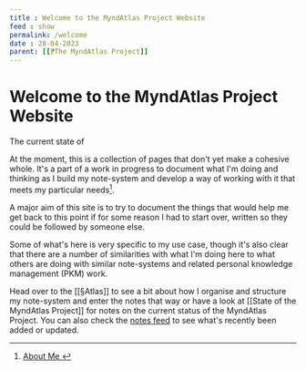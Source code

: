 ```yaml
---
title : Welcome to the MyndAtlas Project Website
feed : show
permalink: /welcome
date : 28-04-2023
parent: [[⁋The MyndAtlas Project]]
---
```

# Welcome to the MyndAtlas Project Website

The current state of 

At the moment, this is a collection of pages that don't yet make a cohesive whole. It's a part of a work in progress to document what I'm doing and thinking as I build my note-system and develop a way of working with it that meets my particular needs[^1]. 

A major aim of this site is to try to document the things that would help me get back to this point if for some reason I had to start over, written so they could be followed by someone else.

Some of what's here is very specific to my use case, though it's also clear that there are a number of similarities with what I'm doing here to what others are doing with similar note-systems and related personal knowledge management (PKM) work.

Head over to the [[§Atlas]] to see a bit about how I organise and structure my note-system and enter the notes that way or have a look at [[State of the MyndAtlas Project]] for notes on the current status of the MyndAtlas Project. You can also check the <a href="{{'/notes' | relative_url}}">notes feed</a> to see what's recently been added or updated.

[^1]: <a href="../post/about-me"> About Me </a>